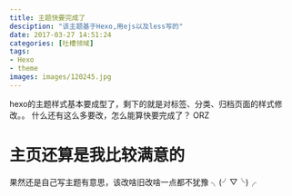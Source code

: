 ```yaml
---
title: 主题快要完成了
desciption: "该主题基于Hexo,用ejs以及less写的"
date: 2017-03-27 14:51:24
categories: [吐槽领域]
tags:
- Hexo
- theme
images: images/120245.jpg
---
```

hexo的主题样式基本要成型了，剩下的就是对标签、分类、归档页面的样式修改。。
什么还有这么多要改，怎么能算快要完成了？
ORZ
<!--more-->
# 主页还算是我比较满意的
果然还是自己写主题有意思，该改啥旧改啥一点都不犹豫 ╮(╯▽╰)╭